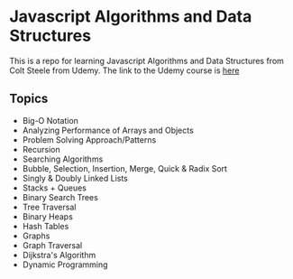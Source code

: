 # Javascript Algorithms and Data Structures

This is a repo for learning Javascript Algorithms and Data Structures from Colt Steele from Udemy.
The link to the Udemy course is [here](https://www.udemy.com/course/js-algorithms-and-data-structures-masterclass)

## Topics
- Big-O Notation
- Analyzing Performance of Arrays and Objects
- Problem Solving Approach/Patterns
- Recursion
- Searching Algorithms
- Bubble, Selection, Insertion, Merge, Quick & Radix Sort
- Singly & Doubly Linked Lists
- Stacks + Queues
- Binary Search Trees
- Tree Traversal
- Binary Heaps
- Hash Tables
- Graphs
- Graph Traversal
- Dijkstra's Algorithm
- Dynamic Programming
